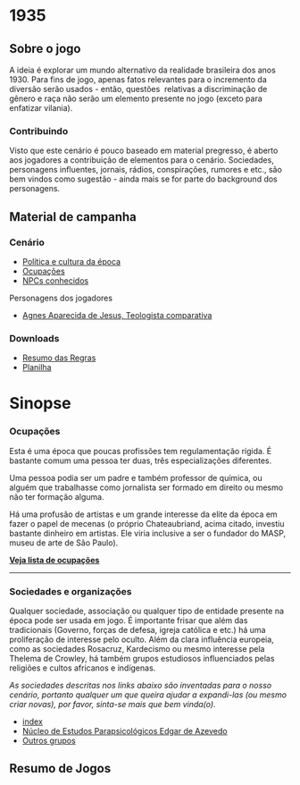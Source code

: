 # 1935

## Sobre o jogo

A ideia é explorar um mundo alternativo da realidade brasileira dos anos 1930. Para fins de jogo, apenas fatos relevantes para o incremento da diversão serão usados - então, questões  relativas a discriminação de gênero e raça não serão um elemento presente no jogo (exceto para enfatizar vilania).

### Contribuindo
Visto que este cenário é pouco baseado em material pregresso, é aberto aos jogadores a contribuição de elementos para o cenário. Sociedades, personagens influentes, jornais, rádios, conspirações, rumores e etc., são bem vindos como sugestão - ainda mais se for parte do background dos personagens.

## Material de campanha

### Cenário
- [Política e cultura da época](pages/cenario/index.md)
- [Ocupações](pages/ocupacoes/index.md)
- [NPCs conhecidos](pages/npcs/index.md)

Personagens dos jogadores
- [Agnes Aparecida de Jesus, Teologista comparativa](pages/pcs/Agnes_Aparecida_de_Jesus/index.md)


### Downloads
* [Resumo das Regras](/downloads/Cthulhu_Rules.pdf)
* [Planilha](/downloads/Cthulhu_Character_Sheet_v1.pdf)

# Sinopse

### Ocupações

Esta é uma época que poucas profissões tem regulamentação rígida. É bastante comum uma pessoa ter duas, três especializações diferentes. 

Uma pessoa podia ser um padre e também professor de química, ou alguém que trabalhasse como jornalista ser formado em direito ou mesmo não ter formação alguma.

Há uma profusão de artistas e um grande interesse da elite da época em fazer o papel de mecenas (o próprio Chateaubriand, acima citado, investiu bastante dinheiro em artistas. Ele viria inclusive a ser o fundador do MASP, museu de arte de São Paulo).

 **[Veja lista de ocupações](pages/ocupacoes/index.md)**

----
### Sociedades e organizações

Qualquer sociedade, associação ou qualquer tipo de entidade presente na época pode ser usada em jogo. É importante frisar que além das tradicionais (Governo, forças de defesa, igreja católica e etc.) há uma proliferação de interesse pelo oculto. Além da clara influência europeia, como as sociedades Rosacruz, Kardecismo ou mesmo interesse pela Thelema de Crowley, há também grupos estudiosos influenciados pelas religiões e cultos africanos e indígenas.

*As sociedades descritas nos links abaixo são inventadas para o nosso cenário, portanto qualquer um que queira ajudar a expandi-las (ou mesmo criar novas), por favor, sinta-se mais que bem vinda(o).*

* [index](pages/organizacoes/desbravadores_do_oculto/index.md)
* [Núcleo de Estudos Parapsicológicos Edgar de Azevedo](pages/organizacoes/estudos_parapsicologicos/index.md)
* [Outros grupos](pages/organizacoes/outros_grupos/Index.md)


## Resumo de Jogos
